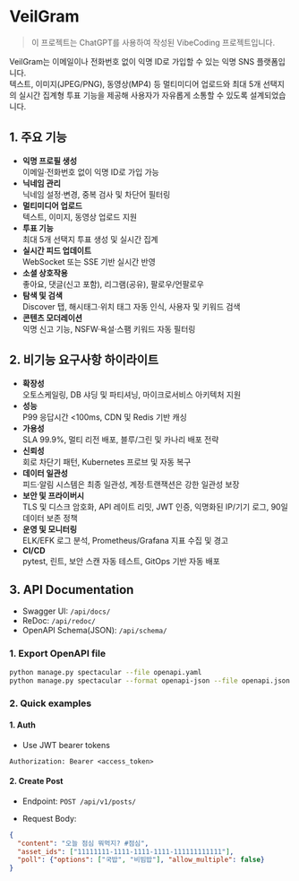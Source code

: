 # VeilGram

> 이 프로젝트는 ChatGPT를 사용하여 작성된 VibeCoding 프로젝트입니다.

VeilGram는 이메일이나 전화번호 없이 익명 ID로 가입할 수 있는 익명 SNS 플랫폼입니다.<br/>
텍스트, 이미지(JPEG/PNG), 동영상(MP4) 등 멀티미디어 업로드와 최대 5개 선택지의 실시간 집계형 투표 기능을 제공해 사용자가 자유롭게 소통할 수 있도록 설계되었습니다.<br/>

## 1. 주요 기능

- **익명 프로필 생성**<br/>
  이메일·전화번호 없이 익명 ID로 가입 가능<br/>
- **닉네임 관리**<br/>
  닉네임 설정·변경, 중복 검사 및 차단어 필터링<br/>
- **멀티미디어 업로드**<br/>
  텍스트, 이미지, 동영상 업로드 지원<br/>
- **투표 기능**<br/>
  최대 5개 선택지 투표 생성 및 실시간 집계<br/>
- **실시간 피드 업데이트**<br/>
  WebSocket 또는 SSE 기반 실시간 반영<br/>
- **소셜 상호작용**<br/>
  좋아요, 댓글(신고 포함), 리그램(공유), 팔로우/언팔로우<br/>
- **탐색 및 검색**<br/>
  Discover 탭, 해시태그·위치 태그 자동 인식, 사용자 및 키워드 검색<br/>
- **콘텐츠 모더레이션**<br/>
  익명 신고 기능, NSFW·욕설·스팸 키워드 자동 필터링<br/>

## 2. 비기능 요구사항 하이라이트

- **확장성**<br/>
  오토스케일링, DB 샤딩 및 파티셔닝, 마이크로서비스 아키텍처 지원<br/>
- **성능**<br/>
  P99 응답시간 <100ms, CDN 및 Redis 기반 캐싱<br/>
- **가용성**<br/>
  SLA 99.9%, 멀티 리전 배포, 블루/그린 및 카나리 배포 전략<br/>
- **신뢰성**<br/>
  회로 차단기 패턴, Kubernetes 프로브 및 자동 복구<br/>
- **데이터 일관성**<br/>
  피드·알림 시스템은 최종 일관성, 계정·트랜잭션은 강한 일관성 보장<br/>
- **보안 및 프라이버시**<br/>
  TLS 및 디스크 암호화, API 레이트 리밋, JWT 인증, 익명화된 IP/기기 로그, 90일 데이터 보존 정책<br/>
- **운영 및 모니터링**<br/>
  ELK/EFK 로그 분석, Prometheus/Grafana 지표 수집 및 경고<br/>
- **CI/CD**<br/>
  pytest, 린트, 보안 스캔 자동 테스트, GitOps 기반 자동 배포<br/>

## 3. API Documentation

- Swagger UI: `/api/docs/`
- ReDoc: `/api/redoc/`
- OpenAPI Schema(JSON): `/api/schema/`

### 1. Export OpenAPI file

```bash
python manage.py spectacular --file openapi.yaml
python manage.py spectacular --format openapi-json --file openapi.json
```

### 2. Quick examples

#### 1. Auth

- Use JWT bearer tokens

```
Authorization: Bearer <access_token>
```

#### 2. Create Post

- Endpoint: `POST /api/v1/posts/`

- Request Body:

```json
{
  "content": "오늘 점심 뭐먹지? #점심",
  "asset_ids": ["11111111-1111-1111-1111-111111111111"],
  "poll": {"options": ["국밥", "비빔밥"], "allow_multiple": false}
}
```
